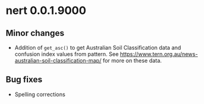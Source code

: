 # nert 0.0.1.9000 

## Minor changes

* Addition of `get_asc()` to get Australian Soil Classification data and confusion index values from pattern.
See <https://www.tern.org.au/news-australian-soil-classification-map/> for more on these data.

## Bug fixes

* Spelling corrections
